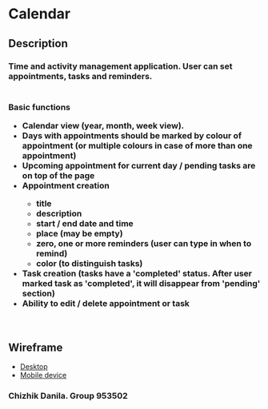 <h1><b>Calendar</b></h1>
<h2>Description</h2>
<h3>Time and activity management application. User can set appointments, tasks and reminders.<h3>
</br>
<b>Basic functions</b>
<ul>
    <li>Calendar view (year, month, week view).</li>
    <li>Days with appointments should be marked by colour of appointment (or multiple colours in case of more than one appointment)</li>
    <li>Upcoming appointment for current day / pending tasks are on top of the page</li>
    <li>Appointment creation</li>
        <ul>
            <li>title</li>
            <li>description</li>
            <li>start / end date and time</li>
            <li>place (may be empty)</li>
            <li>zero, one or more reminders (user can type in when to remind)</li>
            <li>color (to distinguish tasks)</li>
        </ul>
    <li>Task creation (tasks have a 'completed' status. After user marked task as 'completed', it will disappear from 'pending' section)</li>
    <li>Ability to edit / delete appointment or task</li>
</ul>
</br>
<h2>Wireframe</h2>
<ul>
    <li><a href="https://www.figma.com/proto/0prApIhzA0g1PEdKVt5hkp/Calendar?node-id=1%3A2&scaling=min-zoom&page-id=0%3A1">Desktop</a></li>
    <li><a href="https://www.figma.com/proto/0prApIhzA0g1PEdKVt5hkp/Calendar?node-id=4%3A41&scaling=scale-down&page-id=4%3A40">Mobile device</a></li>
</ul>
<h3>Chizhik Danila. Group 953502</h3>